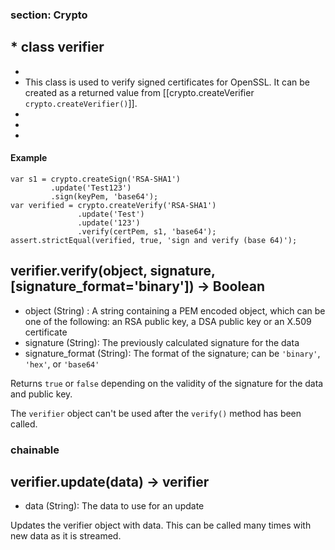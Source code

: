 ### section: Crypto
##   * class verifier
  *
  * This class is used to verify signed certificates for OpenSSL. It can be created as a returned value from [[crypto.createVerifier `crypto.createVerifier()`]].
  *
  *
  *
#### Example


	var s1 = crypto.createSign('RSA-SHA1')
             .update('Test123')
             .sign(keyPem, 'base64');
	var verified = crypto.createVerify('RSA-SHA1')
                   .update('Test')
                   .update('123')
                   .verify(certPem, s1, 'base64');
	assert.strictEqual(verified, true, 'sign and verify (base 64)');



## verifier.verify(object, signature, [signature_format='binary']) -> Boolean
- object (String) : A string containing a PEM encoded object, which can be one of the following: an RSA public key, a DSA public key or an X.509 certificate
- signature (String): The previously calculated signature for the data
- signature_format (String): The format of the signature; can be `'binary'`, `'hex'`, or `'base64'`

Returns `true` or `false` depending on the validity of the signature for the data and public key.

<Note>The `verifier` object can't be used after the `verify()` method has been called.</Note>


 


### chainable
## verifier.update(data) -> verifier
- data (String): The data to use for an update

Updates the verifier object with data. This can be called many times with new data as it is streamed. 

 
